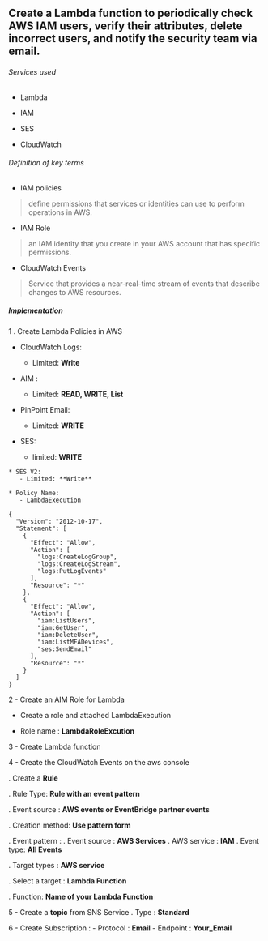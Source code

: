 ## Create a Lambda function to periodically check AWS IAM users, verify their attributes, delete incorrect users, and notify the security team via email.

<h6>Services used</h6>

* Lambda

* IAM 

* SES

* CloudWatch

<h6> Definition of key terms</h6>

* IAM policies

> define permissions that services or identities  can use to perform  operations in AWS.

* IAM Role

> an IAM identity that you  create in your AWS account that has specific permissions.

* CloudWatch Events

> Service that provides a near-real-time stream of events that describe changes to AWS resources.


<h5> Implementation </h5>

1 . Create Lambda Policies in AWS
 

 * CloudWatch Logs:
    - Limited: **Write**

 * AIM :
     - Limited: **READ, WRITE, List**

  * PinPoint Email:
      - Limited: **WRITE**

   * SES:
       - limited: **WRITE**

    * SES V2:
       - Limited: **Write**

    * Policy Name:
       - LambdaExecution     

```
{
  "Version": "2012-10-17",
  "Statement": [
    {
      "Effect": "Allow",
      "Action": [
        "logs:CreateLogGroup",
        "logs:CreateLogStream",
        "logs:PutLogEvents"
      ],
      "Resource": "*"
    },
    {
      "Effect": "Allow",
      "Action": [
        "iam:ListUsers",
        "iam:GetUser",
        "iam:DeleteUser",
        "iam:ListMFADevices",
        "ses:SendEmail"
      ],
      "Resource": "*"
    }
  ]
}

```

2 - Create an AIM Role for Lambda

 * Create a role and attached LambdaExecution

 * Role name : **LambdaRoleExcution**

3 - Create Lambda function

4 -  Create the CloudWatch Events on the aws console

   . Create a **Rule**

   . Rule Type:  **Rule with an event pattern**

   . Event source : **AWS events or EventBridge partner events**

   . Creation method: **Use pattern form**

   . Event pattern :
       . Event source : **AWS Services**
       . AWS service : **IAM**
       . Event type: **All Events**

   . Target types :  **AWS service**

   . Select a target : **Lambda Function**

   . Function: **Name of your Lambda Function**

  5 - Create a **topic** from SNS Service
     . Type : **Standard**

  6 - Create Subscription :
      - Protocol : **Email**
      - Endpoint : **Your_Email**
